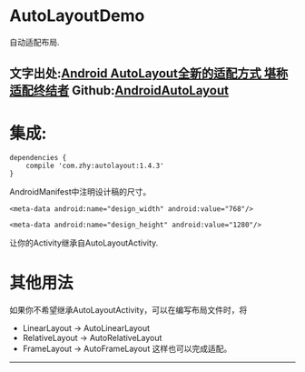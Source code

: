# AutoLayoutDemo
自动适配布局.

文字出处:[Android AutoLayout全新的适配方式 堪称适配终结者][1]
Github:[AndroidAutoLayout][2]
---------
# 集成:
```
dependencies {
    compile 'com.zhy:autolayout:1.4.3'
}
```
AndroidManifest中注明设计稿的尺寸。
```
<meta-data android:name="design_width" android:value="768"/>

<meta-data android:name="design_height" android:value="1280"/>

```
让你的Activity继承自AutoLayoutActivity.

# 其他用法
如果你不希望继承AutoLayoutActivity，可以在编写布局文件时，将
 - LinearLayout -> AutoLinearLayout
 - RelativeLayout -> AutoRelativeLayout
 - FrameLayout -> AutoFrameLayout
这样也可以完成适配。


---------
[1]:http://blog.csdn.net/lmj623565791/article/details/49990941
[2]:https://github.com/hongyangAndroid/AndroidAutoLayout